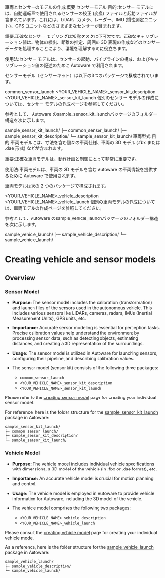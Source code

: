 車両とセンサーのモデルの作成
概要
センサーモデル
目的:センサー モデルには、自動運転車で使用されるセンサーの校正 (変換) ファイルと起動ファイルが含まれています。これには、LiDAR、カメラ、レーダー、IMU (慣性測定ユニット)、GPS ユニットなどのさまざまなセンサーが含まれます。

重要:正確なセンサー モデリングは知覚タスクに不可欠です。正確なキャリブレーション値は、物体の検出、距離の推定、周囲の 3D 表現の作成などのセンサー データを処理することにより、環境を理解するのに役立ちます。

使用法:センサー モデルは、センサーの起動、パイプラインの構成、およびキャリブレーション値の記述のために Autoware で利用されます。

センサーモデル（センサーキット）は以下の3つのパッケージで構成されています。

common_sensor_launch
<YOUR_VEHICLE_NAME>_sensor_kit_description
<YOUR_VEHICLE_NAME>_sensor_kit_launch
個別のセンサー モデルの作成については、センサー モデルの作成ページを参照してください。

参考として、 Autoware のsample_sensor_kit_launchパッケージのフォルダー構造を次に示します。

sample_sensor_kit_launch/
├─ common_sensor_launch/
├─ sample_sensor_kit_description/
└─ sample_sensor_kit_launch/
車両型式
目的:車両モデルには、寸法を含む個々の車両仕様、車両の 3D モデル (.fbx または .dae 形式) などが含まれます。

重要:正確な車両モデルは、動作計画と制御にとって非常に重要です。

使用法:車両モデルは、車両の 3D モデルを含む Autoware の車両情報を提供するために Autoware で使用されます。

車両モデルは次の 2 つのパッケージで構成されます。

<YOUR_VEHICLE_NAME>_vehicle_description
<YOUR_VEHICLE_NAME>_vehicle_launch
個別の車両モデルの作成については、車両モデルの作成ページを参照してください。

参考として、Autoware のsample_vehicle_launchパッケージのフォルダー構造を次に示します。

sample_vehicle_launch/
├─ sample_vehicle_description/
└─ sample_vehicle_launch/
# Creating vehicle and sensor models

## Overview

### Sensor Model

- **Purpose:** The sensor model includes the calibration (transformation) and launch files of the
  sensors used in the autonomous vehicle.
  This includes various sensors like LiDARs, cameras,
  radars, IMUs (Inertial Measurement Units), GPS units, etc.

- **Importance:** Accurate sensor modeling is essential for perception tasks.
  Precise calibration values help understand the environment by processing sensor data,
  such as detecting objects, estimating distances,
  and creating a 3D representation of the surroundings.

- **Usage:** The sensor model is utilized in Autoware for launching sensors,
  configuring their pipeline, and describing calibration values.

- The sensor model (sensor kit) consists of the following three packages:
  - `common_sensor_launch`
  - `<YOUR_VEHICLE_NAME>_sensor_kit_description`
  - `<YOUR_VEHICLE_NAME>_sensor_kit_launch`

Please refer to the [creating sensor model](./creating-sensor-model) page
for creating your individual sensor model.

For reference,
here is the folder structure for the [sample_sensor_kit_launch](https://github.com/autowarefoundation/sample_sensor_kit_launch) package in Autoware:

```diff
sample_sensor_kit_launch/
├─ common_sensor_launch/
├─ sample_sensor_kit_description/
└─ sample_sensor_kit_launch/
```

### Vehicle Model

- **Purpose:** The vehicle model includes individual vehicle specifications with dimensions,
  a 3D model of the vehicle (in .fbx or .dae format), etc.

- **Importance:** An accurate vehicle model is crucial for motion planning and control.

- **Usage:** The vehicle model is employed in Autoware to provide vehicle information for Autoware,
  including the 3D model of the vehicle.

- The vehicle model comprises the following two packages:
  - `<YOUR_VEHICLE_NAME>_vehicle_description`
  - `<YOUR_VEHICLE_NAME>_vehicle_launch`

Please consult the [creating vehicle model](./creating-vehicle-model) page
for creating your individual vehicle model.

As a reference,
here is the folder structure for the [sample_vehicle_launch](https://github.com/autowarefoundation/sample_vehicle_launch) package in Autoware:

```diff
sample_vehicle_launch/
├─ sample_vehicle_description/
└─ sample_vehicle_launch/
```
